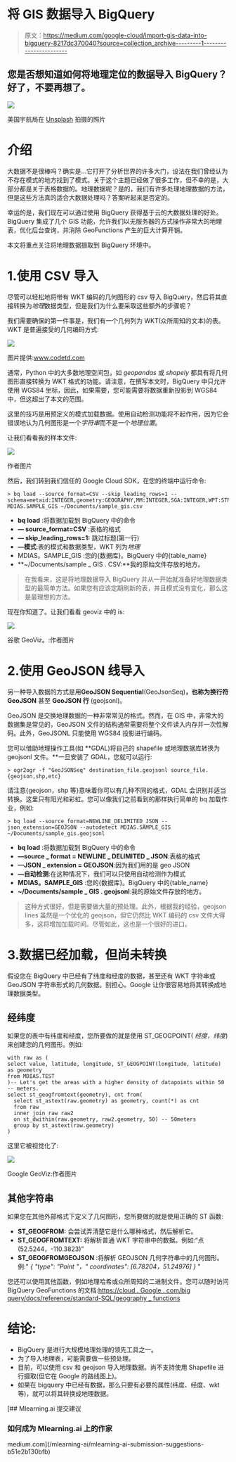 # 将 GIS 数据导入 BigQuery

> 原文：<https://medium.com/google-cloud/import-gis-data-into-bigquery-8217dc370040?source=collection_archive---------1----------------------->

## 您是否想知道如何将地理定位的数据导入 BigQuery？好了，不要再想了。

![](img/f18cad7f176d0b3200b27fe39c43d6eb.png)

美国宇航局在 [Unsplash](https://unsplash.com?utm_source=medium&utm_medium=referral) 拍摄的照片

# 介绍

大数据不是很棒吗？确实是...它打开了分析世界的许多大门，设法在我们曾经认为不存在模式的地方找到了模式。关于这个主题已经做了很多工作，但不幸的是，大部分都是关于表格数据的。地理数据呢？是的，我们有许多处理地理数据的方法，但是这些方法真的适合大数据处理吗？答案听起来是否定的。

幸运的是，我们现在可以通过使用 BigQuery 获得基于云的大数据处理的好处。BigQuery 集成了几个 GIS 功能，允许我们以无服务器的方式操作非常大的地理表，优化后台查询，并消除 GeoFunctions 产生的巨大计算开销。

本文将重点关注将地理数据摄取到 BigQuery 环境中。

# 1.使用 CSV 导入

尽管可以轻松地将带有 WKT 编码的几何图形的 csv 导入 BigQuery，然后将其直接转换为*地理*数据类型，但是我们为什么要采取这些额外的步骤呢？

我们需要确保的第一件事是，我们有一个几何列为 WKT(众所周知的文本)的表。WKT 是普遍接受的几何编码方式:

![](img/ed9142c6ec6528302d9dcd8558554372.png)

图片提供:www.codetd.com

通常，Python 中的大多数地理空间包，如 *geopandas* 或 *shapely* 都具有将几何图形直接转换为 WKT 格式的功能。请注意，在撰写本文时，BigQuery 中只允许使用 WGS84 坐标，因此，如果需要，您可能需要将数据重新投影到 WGS84 中，但这超出了本文的范围。

这里的技巧是用预定义的模式加载数据。使用自动检测功能将不起作用，因为它会错误地认为几何图形是一个*字符串*而不是一个*地理位置*。

让我们看看我的样本文件:

![](img/5a182f119f7981c8d16392c3872363fb.png)

作者图片

然后，我们转到我们信任的 Google Cloud SDK，在您的终端中运行命令:

```
> bq load --source_format=CSV --skip_leading_rows=1 --schema=metaid:INTEGER,geometry:GEOGRAPHY,MM:INTEGER,SGA:INTEGER,WPT:STRING,wem:INTEGER,loc:INTEGER MDIAS.SAMPLE_GIS ~/Documents/sample_gis.csv
```

*   **bq load** :将数据加载到 BigQuery 中的命令
*   **— source_format=CSV** :表格的格式
*   **— skip_leading_rows=1:** 跳过标题(第一行)
*   **—模式**:表的模式和数据类型，WKT 列为*地理*
*   MDIAS。SAMPLE_GIS :您的{数据库}。BigQuery 中的{table_name}
*   **~/Documents/sample _ GIS . CSV:**我的原始文件存放的地方。

> 在我看来，这是将地理数据导入 BigQuery 并从一开始就准备好地理数据类型的最简单方法。如果您有应该定期刷新的表，并且模式没有变化，那么这是最理想的方法。

现在你知道了。让我们看看 geoviz 中的 is:

![](img/d2ad0530be123ed28056d702a3944635.png)

谷歌 GeoViz。:作者图片

# 2.使用 GeoJSON 线导入

另一种导入数据的方式是用**GeoJSON Sequential**(GeoJsonSeq)**，**也称为**换行符 GeoJSON** 甚至 **GeoJSON 行** (geojsonl)。

GeoJSON 是交换地理数据的一种非常常见的格式。然而，在 GIS 中，非常大的数据集是常见的，GeoJSON 文件的结构通常需要将整个文件读入内存并一次性解码。此外，GeoJSONL 只能使用 WGS84 投影进行编码。

您可以借助地理操作工具(如 **GDAL)将自己的 shapefile 或地理数据库转换为 geojsonl 文件。**一旦安装了 GDAL，您就可以运行:

```
> ogr2ogr -f "GeoJSONSeq" destination_file.geojsonl source_file.{geojson,shp,etc}
```

请注意{geojson，shp 等}意味着你可以有几种不同的格式，GDAL 会识别并适当转换。这里只有阳光和彩虹。您可以像我们之前看到的那样执行简单的 bq 加载作业，例如:

```
> bq load --source_format=NEWLINE_DELIMITED_JSON --json_extension=GEOJSON --autodetect MDIAS.SAMPLE_GIS ~/Documents/sample_gis.geojsonl
```

*   **bq load** :将数据加载到 BigQuery 中的命令
*   **—source _ format = NEWLINE _ DELIMITED _ JSON**:表格的格式
*   **—JSON _ extension = GEOJSON**:因为我们用的是 geo JSON
*   **—自动检测**:在这种情况下，我们可以只使用自动检测作为模式
*   **MDIAS。SAMPLE_GIS** :您的{数据库}。BigQuery 中的{table_name}
*   **~/Documents/sample _ GIS . geojsonl**:我的原始文件存放的地方。

> 这种方式很好，但是需要做大量的预处理。此外，根据我的经验，geojson lines 虽然是一个优化的 geojson，但它仍然比 WKT 编码的 csv 文件大得多，这将增加加载时间。尽管如此，这也是一个很好的进口。

# 3.数据已经加载，但尚未转换

假设您在 BigQuery 中已经有了纬度和经度的数据，甚至还有 WKT 字符串或 GeoJSON 字符串形式的几何数据。别担心。Google 让你很容易地将其转换成地理数据类型。

## 经纬度

如果您的表中有纬度和经度，您所要做的就是使用 ST_GEOGPOINT( *经度，纬度*)来创建您的几何图形。例如:

```
with raw as (
select value, latitude, longitude, ST_GEOGPOINT(longitude, latitude) as geometry 
from MDIAS.TEST
)-- Let's get the areas with a higher density of datapoints within 50 -- meters.
select st_geogfromtext(geometry), cnt from(
  select st_astext(raw.geometry) as geometry, count(*) as cnt
  from raw
  inner join raw raw2
  on st_dwithin(raw.geometry, raw2.geometry, 50) -- 50meters
  group by st_astext(raw.geometry)
)
```

这里它被视觉化了:

![](img/c277a1f387958646addbec86810dc87a.png)

Google GeoViz:作者图片

## 其他字符串

如果您在其他外部格式下定义了几何图形，您所要做的就是使用正确的 ST 函数:

*   **ST_GEOGFROM:** 会尝试弄清楚它是什么哪种格式，然后解析它。
*   **ST_GEOGFROMTEXT:** 将解析普通 WKT 字符串中的数据。例如:“点(52.5244，-110.3823)”
*   **ST_GEOGFROMGEOJSON** :将解析 GEOJSON 几何字符串中的几何图形。例:" *{ "type": "Point "，" coordinates": [6.78204，51.24976] }* "

您还可以使用其他函数，例如地理哈希或众所周知的二进制文件。您可以随时访问 BigQuery GeoFunctions 的文档:[https://cloud . Google . com/big query/docs/reference/standard-SQL/geography _ functions](https://cloud.google.com/bigquery/docs/reference/standard-sql/geography_functions)

# 结论:

*   BigQuery 是进行大规模地理处理的领先工具之一。
*   为了导入地理表，可能需要做一些预处理。
*   目前，可以使用 csv 和 geojson 导入地理数据。尚不支持使用 Shapefile 进行摄取(但它在 Google 的路线图上)。
*   如果在 bigquery 中已经有数据，那么只要有必要的属性(纬度、经度、wkt 等)，就可以将其转换成地理数据。

[](/mlearning-ai/mlearning-ai-submission-suggestions-b51e2b130bfb) [## Mlearning.ai 提交建议

### 如何成为 Mlearning.ai 上的作家

medium.com](/mlearning-ai/mlearning-ai-submission-suggestions-b51e2b130bfb)